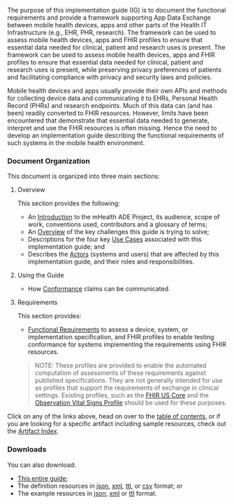 The purpose of this implementation guide (IG) is to document the functional requirements and provide
a framework supporting App Data Exchange between mobile health devices, apps and other parts of the
Health IT Infrastructure (e.g., EHR, PHR, research).  The framework can be used to assess mobile health
devices, apps and FHIR profiles to ensure that essential data needed for clinical, patient and
research uses is present.  The framework can be used to assess mobile health devices, apps and FHIR
profiles to ensure that essential data needed for clinical, patient and research uses is present,
while preserving privacy preferences of patients and facilitating compliance with privacy and security
laws and policies.

Mobile health devices and apps usually provide their own APIs and methods for collecting device data and
communicating it to EHRs, Personal Health Record (PHRs) and research endpoints. Much of this data can
(and has been) readily converted to FHIR resources. However, limits have been encountered that
demonstrate that essential data needed to generate, interpret and use the FHIR resources is often
missing. Hence the need to develop an implementation guide describing the functional requirements
of such systems in the mobile health environment.

### Document Organization
This document is organized into three main sections:

1. Overview

   This section provides the following:
   * An [Introduction](introduction.html) to the mHealth ADE Project, its audience, scope of work, conventions used, contributors
     and a glossary of terms;
   * An [Overview](overview.html) of the key challenges this guide is trying to solve;
   * Descriptions for the four key [Use Cases](use_cases.html) associated with this implementation guide; and
   * Describes the [Actors](actors.html) (systems and users) that are affected by this implementation guide,
     and their roles and responsibilities.

2. Using the Guide

   * How [Conformance](conformance.html) claims can be communicated.

3. Requirements

   This section provides:
   * [Functional Requirements](functional_requirements.html) to assess
     a device, system, or implementation specification, and FHIR profiles to enable
     testing conformance for systems implementing the requirements using FHIR resources.

   > NOTE: These profiles are provided to enable the automated computation of assessments
   > of these requirements against published specifications.  They are not generally intended
   > for use as profiles that support the requirements of exchange in clinical settings.
   > Existing profiles, such as the [FHIR US Core](https://www.hl7.org/fhir/us/core/) and the
   > [Observation Vital Signs Profile](https://www.hl7.org/fhir/observation-vitalsigns.html)
   > should be used for these purposes.


Click on any of the links above, head on over to the [table of contents](toc.html),
or if you are looking for a specific artifact including sample resources,
check out the [Artifact Index](artifacts.html).

### Downloads
You can also download:
* [This entire guide](full-ig.zip);
* The definition resources in [json](definitions.json.zip), [xml](definitions.xml.zip),
  [ttl](definitions.ttl.zip), or [csv](csvs.zip) format; or
* The example resources in [json](examples.json.zip), [xml](examples.xml.zip) or
  [ttl](examples.ttl.zip) format.
